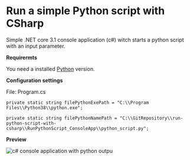 # Run a simple Python script with CSharp

Simple .NET core 3.1 console application (c#) witch starts a python script with an input parameter.

**Requirermts**

You need a installed [Python](https://www.python.org/downloads/) version.


**Configuration settings**

File: Program.cs

`private static string filePythonExePath = "C:\\Program Files\\Python38\\python.exe";`

`private static string filePythonNamePath = "C:\\GitRepository\\run-python-script-with-csharp\\RunPythonScript_ConsoleApp\\python_script.py";`

**Preview**

![c# console application with python outpu](https://matthias-foto.de/publicImages/run-python-script-with-csharp.png "Run a simple Python script with CSharp")

